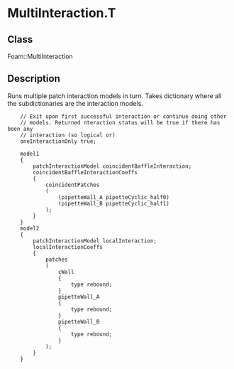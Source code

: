 # MultiInteraction.T 
## Class
Foam::MultiInteraction

## Description
Runs multiple patch interaction models in turn. Takes dictionary
where all the subdictionaries are the interaction models.

        // Exit upon first successful interaction or continue doing other
        // models. Returned nteraction status will be true if there has been any
        // interaction (so logical or)
        oneInteractionOnly true;

        model1
        {
            patchInteractionModel coincidentBaffleInteraction;
            coincidentBaffleInteractionCoeffs
            {
                coincidentPatches
                (
                    (pipetteWall_A pipetteCyclic_half0)
                    (pipetteWall_B pipetteCyclic_half1)
                );
            }
        }
        model2
        {
            patchInteractionModel localInteraction;
            localInteractionCoeffs
            {
                patches
                (
                    cWall
                    {
                        type rebound;
                    }
                    pipetteWall_A
                    {
                        type rebound;
                    }
                    pipetteWall_B
                    {
                        type rebound;
                    }
                );
            }
        }


